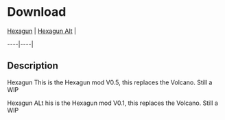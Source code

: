 # Download

[Hexagun](https://raw.githubusercontent.com/BLCM/BLCMods/master/Borderlands%202%20mods/CMD_Obvious/Hexagun.txt) | [Hexagun Alt](https://raw.githubusercontent.com/BLCM/BLCMods/master/Borderlands%202%20mods/CMD_Obvious/HexagunAlt.txt) |

----|----|
## Description 
Hexagun
This is the Hexagun mod V0.5, this replaces the Volcano. Still a WIP

Hexagun ALt
his is the Hexagun mod V0.1, this replaces the Volcano. Still a WIP
